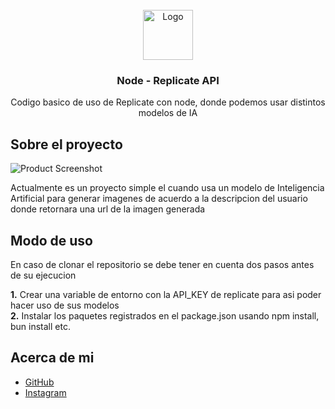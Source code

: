 <br/>
<div align="center">
<img src="https://picsum.photos/400" alt="Logo" width="80" height="80">
<h3 align="center">Node - Replicate API</h3>
<p align="center">
Codigo basico de uso de Replicate con node, donde podemos usar distintos modelos de IA
</p>
</div>

 ## Sobre el proyecto

![Product Screenshot](https://picsum.photos/1920/1080)

Actualmente es un proyecto simple el cuando usa un modelo de Inteligencia Artificial para generar imagenes de acuerdo a la descripcion del usuario donde retornara una url de la imagen generada

## Modo de uso

En caso de clonar el repositorio se debe tener en cuenta dos pasos antes de su ejecucion

<b>1.</b> Crear una variable de entorno con la API_KEY de replicate para asi  poder hacer uso de sus modelos
<br/>
<b>2.</b> Instalar los paquetes registrados en el package.json usando npm install, bun install etc.


## Acerca de mi

- [GitHub](https://github.com/Felipebastidas1105)
- [Instagram](https://www.instagram.com/mc_bastidass/)
